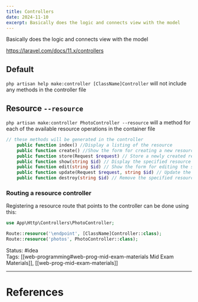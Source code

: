 ```yaml
---
title: Controllers
date: 2024-11-10
excerpt: Basically does the logic and connects view with the model
---
```

Basically does the logic and connects view with the model

https://laravel.com/docs/11.x/controllers

## Default

`php artisan help make:controller [ClassName]Controller` will not include any methods in the controller file 

## Resource `--resource`

`php artisan make:controller PhotoController --resource` will a method for each of the available resource operations in the container file

```php
// these methods will be generated in the controller
    public function index() //Display a listing of the resource
    public function create() //Show the form for creating a new resource
    public function store(Request $request) // Store a newly created resource in storage
    public function show(string $id) // Display the specified resource
    public function edit(string $id) // Show the form for editing the specified resource
    public function update(Request $request, string $id) // Update the specified resource in storage
    public function destroy(string $id) // Remove the specified resource from storage
```
### Routing a resource controller

Registering a resource route that points to the controller can be done using this:

```php
use App\Http\Controllers\PhotoController;

Route::resource('\endpoint', [ClassName]Controller::class);
Route::resource('photos', PhotoController::class);
```

Status: #idea  
Tags: [[web-programming#web-prog-mid-exam-materials Mid Exam Materials]], [[web-prog-mid-exam-materials]]

---
# References